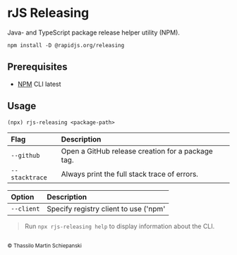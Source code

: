 # rJS Releasing

Java- and TypeScript package release helper utility (NPM).

``` cli
npm install -D @rapidjs.org/releasing
```

## Prerequisites

- [NPM](https://www.npmjs.com) CLI latest

## Usage

``` console
(npx) rjs-releasing <package-path>
```

| Flag | Description |
| :- | :- |
| `--github` | Open a GitHub release creation for a package tag. |
| `--stacktrace` | Always print the full stack trace of errors. |

| Option | Description |
| :- | :- |
| `--client` | Specify registry client to use ('npm'|'yarn') (default 'npm'). |

> Run `npx rjs-releasing help` to display information about the CLI.

##

<sub>© Thassilo Martin Schiepanski</sub>